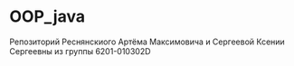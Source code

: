 # OOP_java
Репозиторий Реснянскиого Артёма Максимовича и Сергеевой Ксении Сергеевны из группы 6201-010302D
